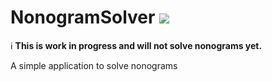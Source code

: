 # NonogramSolver ![](https://github.com/soniro/NonogramSolver/workflows/Build%20%26%20Test/badge.svg)

:information_source: **This is work in progress and will not solve nonograms yet.**

A simple application to solve nonograms
